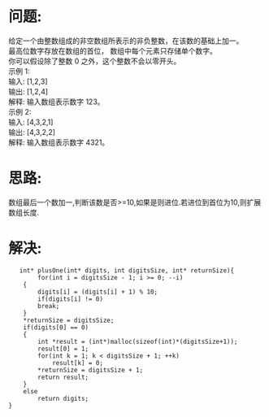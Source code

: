 问题:
=====
给定一个由整数组成的非空数组所表示的非负整数，在该数的基础上加一。<br>
最高位数字存放在数组的首位， 数组中每个元素只存储单个数字。<br>
你可以假设除了整数 0 之外，这个整数不会以零开头。<br>
示例 1:<br>
输入: [1,2,3]<br>
输出: [1,2,4]<br>
解释: 输入数组表示数字 123。<br>
示例 2:<br>
输入: [4,3,2,1]<br>
输出: [4,3,2,2]<br>
解释: 输入数组表示数字 4321。<br>

思路:
======
数组最后一个数加一,判断该数是否>=10,如果是则进位.若进位到首位为10,则扩展数组长度.

解决:
======
```
   int* plusOne(int* digits, int digitsSize, int* returnSize){
        for(int i = digitsSize - 1; i >= 0; --i)
    {
        digits[i] = (digits[i] + 1) % 10;
        if(digits[i] != 0)   
        break;
    }
    *returnSize = digitsSize;
    if(digits[0] == 0)
    {
        int *result = (int*)malloc(sizeof(int)*(digitsSize+1));
        result[0] = 1;
        for(int k = 1; k < digitsSize + 1; ++k)
            result[k] = 0;
        *returnSize = digitsSize + 1;
        return result;
    }
    else
        return digits;
}
```
